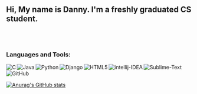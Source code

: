 ## Hi, My name is Danny. I'm a freshly graduated CS student.

<br>
<br>

### Languages and Tools:
<img align="left" alt="C" src="https://img.shields.io/badge/c-%2300599C.svg?style=for-the-badge&logo=c&logoColor=white" />
<img align="left" alt="Java" src="https://img.shields.io/badge/java-%23ED8B00.svg?style=for-the-badge&logo=java&logoColor=white" />
<img align="left" alt="Python" src="https://img.shields.io/badge/python-3670A0?style=for-the-badge&logo=python&logoColor=ffdd54" />
<img align="left" alt="Django" src="https://img.shields.io/badge/django-%23092E20.svg?style=for-the-badge&logo=django&logoColor=white" />
<img align="left" alt="HTML5" src="https://img.shields.io/badge/html5-%23E34F26.svg?style=for-the-badge&logo=html5&logoColor=white" />

<img align="left" alt="intellij-IDEA" src="https://img.shields.io/badge/IntelliJIDEA-000000.svg?style=for-the-badge&logo=intellij-idea&logoColor=white" />
<img align="left" alt="Sublime-Text" src="https://img.shields.io/badge/sublime_text-%23575757.svg?style=for-the-badge&logo=sublime-text&logoColor=important" />
<img align="left" alt="GitHub" src="https://img.shields.io/badge/github-%23121011.svg?style=for-the-badge&logo=github&logoColor=white" />

<br>
<br>

[![Anurag's GitHub stats](https://github-readme-stats.vercel.app/api?username=shadow006tr&hide=stars,prs,issues,contribs)](https://github.com/anuraghazra/github-readme-stats)
